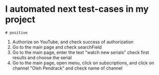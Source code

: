 # I automated next test-cases in my project
    # positive
1. Authorize on YouTube, and check success of authorization
2. Go to the main page and check searchField
3. Go to the main page, enter the text "watch new serials" check first results and choose the serial 
4. Go to the main page, open menu, click on subscriptions, and click on channel "Oleh Pendrack" and check name of channel
